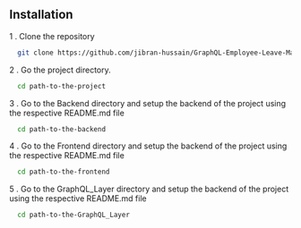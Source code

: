 
## Installation
1 . Clone the repository
```bash
  git clone https://github.com/jibran-hussain/GraphQL-Employee-Leave-Management.git
```

2 . Go the project directory.
```bash
  cd path-to-the-project
```

3 . Go to the Backend directory and setup the backend of the project using the respective README.md file
```bash
  cd path-to-the-backend
```
4 .  Go to the Frontend directory and setup the backend of the project using the respective README.md file
```bash
  cd path-to-the-frontend
```
5 .  Go to the GraphQL_Layer directory and setup the backend of the project using the respective README.md file
```bash
  cd path-to-the-GraphQL_Layer
```



      
